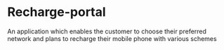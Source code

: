 # Recharge-portal
An application which enables the customer to choose their preferred network and plans to recharge their mobile phone with various schemes
